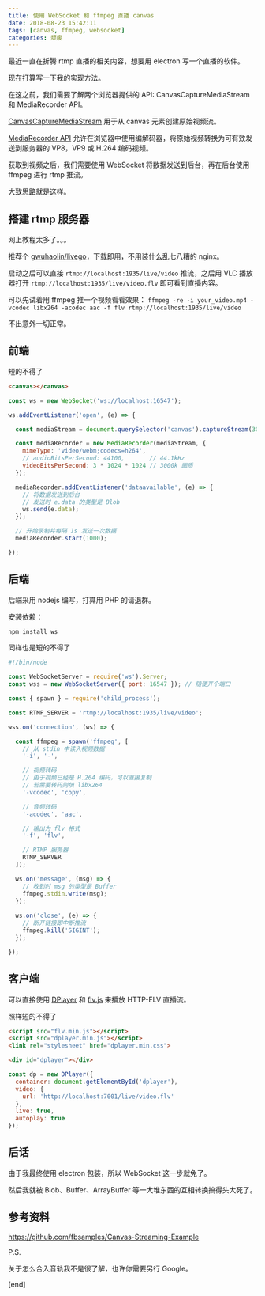 ```yaml
---
title: 使用 WebSocket 和 ffmpeg 直播 canvas
date: 2018-08-23 15:42:11
tags: [canvas, ffmpeg, websocket]
categories: 颓废
---
```


最近一直在折腾 rtmp 直播的相关内容，想要用 electron 写一个直播的软件。

现在打算写一下我的实现方法。

在这之前，我们需要了解两个浏览器提供的 API: CanvasCaptureMediaStream 和 MediaRecorder API。

[CanvasCaptureMediaStream][ccms] 用于从 canvas 元素创建原始视频流。

[MediaRecorder API][mra] 允许在浏览器中使用编解码器，将原始视频转换为可有效发送到服务器的 VP8，VP9 或 H.264 编码视频。

获取到视频之后，我们需要使用 WebSocket 将数据发送到后台，再在后台使用 ffmpeg 进行 rtmp 推流。

大致思路就是这样。

## 搭建 rtmp 服务器

网上教程太多了。。。

推荐个 [gwuhaolin/livego][livego]，下载即用，不用装什么乱七八糟的 nginx。

启动之后可以直接 `rtmp://localhost:1935/live/video` 推流，之后用 VLC 播放器打开 `rtmp://localhost:1935/live/video.flv` 即可看到直播内容。

可以先试着用 ffmpeg 推一个视频看看效果： `ffmpeg -re -i your_video.mp4 -vcodec libx264 -acodec aac -f flv rtmp://localhost:1935/live/video`

不出意外一切正常。

## 前端

短的不得了

```html
<canvas></canvas>
```

```js
const ws = new WebSocket('ws://localhost:16547');

ws.addEventListener('open', (e) => {

  const mediaStream = document.querySelector('canvas').captureStream(30); // 30 FPS

  const mediaRecorder = new MediaRecorder(mediaStream, {
    mimeType: 'video/webm;codecs=h264',
    // audioBitsPerSecond: 44100,       // 44.1kHz
    videoBitsPerSecond: 3 * 1024 * 1024 // 3000k 画质
  });

  mediaRecorder.addEventListener('dataavailable', (e) => {
    // 将数据发送到后台
    // 发送时 e.data 的类型是 Blob
    ws.send(e.data);
  });

  // 开始录制并每隔 1s 发送一次数据
  mediaRecorder.start(1000);

});
```

## 后端

后端采用 nodejs 编写，打算用 PHP 的请退群。

安装依赖：

```bash
npm install ws
```

同样也是短的不得了

```js
#!/bin/node

const WebSocketServer = require('ws').Server;
const wss = new WebSocketServer({ port: 16547 }); // 随便开个端口

const { spawn } = require('child_process');

const RTMP_SERVER = 'rtmp://localhost:1935/live/video';

wss.on('connection', (ws) => {

  const ffmpeg = spawn('ffmpeg', [
    // 从 stdin 中读入视频数据
    '-i', '-',

    // 视频转码
    // 由于视频已经是 H.264 编码，可以直接复制
    // 若需要转码则填 libx264
    '-vcodec', 'copy',

    // 音频转码
    '-acodec', 'aac',

    // 输出为 flv 格式
    '-f', 'flv',

    // RTMP 服务器
    RTMP_SERVER
  ]);

  ws.on('message', (msg) => {
    // 收到时 msg 的类型是 Buffer
    ffmpeg.stdin.write(msg);
  });
  
  ws.on('close', (e) => {
    // 断开链接即中断推流
    ffmpeg.kill('SIGINT');
  });

});
```

## 客户端

可以直接使用 [DPlayer][dp] 和 [flv.js][flvjs] 来播放 HTTP-FLV 直播流。

照样短的不得了

```html
<script src="flv.min.js"></script>
<script src="dplayer.min.js"></script>
<link rel="stylesheet" href="dplayer.min.css">

<div id="dplayer"></div>
```

```js
const dp = new DPlayer({
  container: document.getElementById('dplayer'),
  video: {
    url: 'http://localhost:7001/live/video.flv'
  },
  live: true,
  autoplay: true
});
```

## 后话

由于我最终使用 electron 包装，所以 WebSocket 这一步就免了。

然后我就被 Blob、Buffer、ArrayBuffer 等一大堆东西的互相转换搞得头大死了。

## 参考资料

<https://github.com/fbsamples/Canvas-Streaming-Example>

P.S.

关于怎么合入音轨我不是很了解，也许你需要另行 Google。

[end]

[ccms]: https://developer.mozilla.org/zh-CN/docs/Web/API/CanvasCaptureMediaStream
[mra]: https://developer.mozilla.org/zh-CN/docs/Web/API/MediaRecorder
[livego]: https://github.com/gwuhaolin/livego
[dp]: https://github.com/MoePlayer/DPlayer
[flvjs]: https://github.com/Bilibili/flv.js
